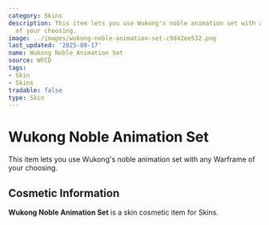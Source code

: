 ```yaml
---
category: Skins
description: This item lets you use Wukong's noble animation set with any Warframe
  of your choosing.
image: ../images/wukong-noble-animation-set-c9d42ee532.png
last_updated: '2025-09-17'
name: Wukong Noble Animation Set
source: WFCD
tags:
- Skin
- Skins
tradable: false
type: Skin
---
```


# Wukong Noble Animation Set

This item lets you use Wukong's noble animation set with any Warframe of your choosing.

## Cosmetic Information

**Wukong Noble Animation Set** is a skin cosmetic item for Skins.

